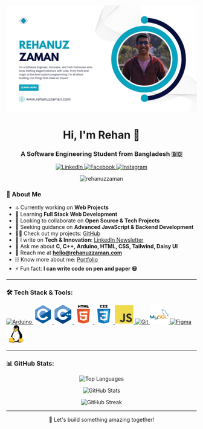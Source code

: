 <!-- Banner Image -->
<p align="center">
  <img src="480256828_1171999574932667_1203524620922346528_n.jpg" alt="Rehanuz Zaman Banner">
</p>

<h1 align="center">Hi, I'm Rehan 👋</h1>

<h3 align="center">A Software Engineering Student from Bangladesh 🇧🇩</h3>

<p align="center">
  <a href="https://www.linkedin.com/in/rehanuzzaman" target="_blank">
    <img src="https://img.shields.io/badge/LinkedIn-0A66C2?style=for-the-badge&logo=linkedin&logoColor=white" alt="LinkedIn" />
  </a>
  <a href="https://fb.com/rehanuzzaman211" target="_blank">
    <img src="https://img.shields.io/badge/Facebook-1877F2?style=for-the-badge&logo=facebook&logoColor=white" alt="Facebook" />
  </a>
  <a href="https://instagram.com/im.anirudha" target="_blank">
    <img src="https://img.shields.io/badge/Instagram-E4405F?style=for-the-badge&logo=instagram&logoColor=white" alt="Instagram" />
  </a>
</p>

<p align="center">
  <img src="https://komarev.com/ghpvc/?username=rehanuzzaman&label=Profile%20views&color=0e75b6&style=flat" alt="rehanuzzaman" />
</p>

### 🚀 About Me

- 🔝 Currently working on **Web Projects**
- 🌱 Learning **Full Stack Web Development**
- 👯 Looking to collaborate on **Open Source & Tech Projects**
- 🤝 Seeking guidance on **Advanced JavaScript & Backend Development**
- 👨‍💻 Check out my projects: [GitHub](https://github.com/rehanuzzaman)
- 📝 I write on **Tech & Innovation**: [LinkedIn Newsletter](https://www.linkedin.com/newsletters/daily-tags-trails-7285706490928152576/)
- 💬 Ask me about **C, C++, Arduino, HTML, CSS, Tailwind, Daisy UI**
- 📧 Reach me at **hello@rehanuzzaman.com**
- 🗄 Know more about me: [Portfolio](https://www.rehanuzzaman.com)
- ⚡ Fun fact: **I can write code on pen and paper 😆**

---

### 🛠️ Tech Stack & Tools:
<p align="left">
  <a href="https://www.arduino.cc/" target="_blank">
    <img src="https://cdn.worldvectorlogo.com/logos/arduino-1.svg" alt="Arduino" width="50" height="50"/>
  </a>
  <a href="https://www.cprogramming.com/" target="_blank">
    <img src="https://raw.githubusercontent.com/devicons/devicon/master/icons/c/c-original.svg" alt="C" width="50" height="50"/>
  </a>
  <a href="https://www.w3schools.com/cpp/" target="_blank">
    <img src="https://raw.githubusercontent.com/devicons/devicon/master/icons/cplusplus/cplusplus-original.svg" alt="C++" width="50" height="50"/>
  </a>
  <a href="https://www.w3schools.com/html/" target="_blank">
    <img src="https://raw.githubusercontent.com/devicons/devicon/master/icons/html5/html5-original-wordmark.svg" alt="HTML5" width="50" height="50"/>
  </a>
  <a href="https://www.w3schools.com/css/" target="_blank">
    <img src="https://raw.githubusercontent.com/devicons/devicon/master/icons/css3/css3-original-wordmark.svg" alt="CSS3" width="50" height="50"/>
  </a>
  <a href="https://developer.mozilla.org/en-US/docs/Web/JavaScript" target="_blank">
    <img src="https://raw.githubusercontent.com/devicons/devicon/master/icons/javascript/javascript-original.svg" alt="JavaScript" width="50" height="50"/>
  </a>
  <a href="https://git-scm.com/" target="_blank">
    <img src="https://www.vectorlogo.zone/logos/git-scm/git-scm-icon.svg" alt="Git" width="50" height="50"/>
  </a>
  <a href="https://www.mysql.com/" target="_blank">
    <img src="https://raw.githubusercontent.com/devicons/devicon/master/icons/mysql/mysql-original-wordmark.svg" alt="MySQL" width="50" height="50"/>
  </a>
  <a href="https://www.figma.com/" target="_blank">
    <img src="https://www.vectorlogo.zone/logos/figma/figma-icon.svg" alt="Figma" width="50" height="50"/>
  </a>
  <a href="https://www.linux.org/" target="_blank">
    <img src="https://raw.githubusercontent.com/devicons/devicon/master/icons/linux/linux-original.svg" alt="Linux" width="50" height="50"/>
  </a>
</p>

---

### 📊 GitHub Stats:
<p align="center">
  <img src="https://github-readme-stats.vercel.app/api/top-langs?username=rehanuzzaman&show_icons=true&locale=en&layout=compact&theme=tokyonight" alt="Top Languages" />
</p>
<p align="center">
  <img src="https://github-readme-stats.vercel.app/api?username=rehanuzzaman&show_icons=true&locale=en&theme=tokyonight" alt="GitHub Stats" />
</p>
<p align="center">
  <img src="https://github-readme-streak-stats.herokuapp.com/?user=rehanuzzaman&theme=tokyonight" alt="GitHub Streak" />
</p>

---

<p align="center">🚀 Let's build something amazing together!</p>
